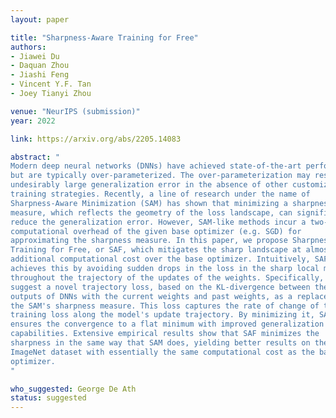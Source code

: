 ```yaml
---
layout: paper

title: "Sharpness-Aware Training for Free"
authors:
- Jiawei Du
- Daquan Zhou
- Jiashi Feng
- Vincent Y.F. Tan
- Joey Tianyi Zhou

venue: "NeurIPS (submission)"
year: 2022

link: https://arxiv.org/abs/2205.14083

abstract: "
Modern deep neural networks (DNNs) have achieved state-of-the-art performances
but are typically over-parameterized. The over-parameterization may result in
undesirably large generalization error in the absence of other customized
training strategies. Recently, a line of research under the name of
Sharpness-Aware Minimization (SAM) has shown that minimizing a sharpness
measure, which reflects the geometry of the loss landscape, can significantly
reduce the generalization error. However, SAM-like methods incur a two-fold
computational overhead of the given base optimizer (e.g. SGD) for
approximating the sharpness measure. In this paper, we propose Sharpness-Aware
Training for Free, or SAF, which mitigates the sharp landscape at almost zero
additional computational cost over the base optimizer. Intuitively, SAF
achieves this by avoiding sudden drops in the loss in the sharp local minima
throughout the trajectory of the updates of the weights. Specifically, we
suggest a novel trajectory loss, based on the KL-divergence between the
outputs of DNNs with the current weights and past weights, as a replacement of
the SAM's sharpness measure. This loss captures the rate of change of the
training loss along the model's update trajectory. By minimizing it, SAF
ensures the convergence to a flat minimum with improved generalization
capabilities. Extensive empirical results show that SAF minimizes the
sharpness in the same way that SAM does, yielding better results on the
ImageNet dataset with essentially the same computational cost as the base
optimizer.
"

who_suggested: George De Ath
status: suggested
---
```

